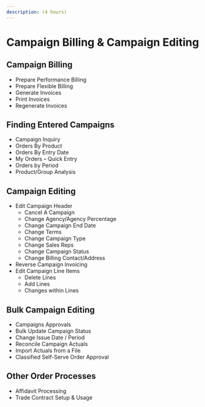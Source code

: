 ```yaml
---
description: (4 hours)
---
```


# Campaign Billing & Campaign Editing

## Campaign Billing

* Prepare Performance Billing
* Prepare Flexible Billing
* Generate Invoices
* Print Invoices
* Regenerate Invoices

## Finding Entered Campaigns

* Campaign Inquiry
* Orders By Product
* Orders By Entry Date
* My Orders – Quick Entry
* Orders by Period
* Product/Group Analysis

## Campaign Editing

* Edit Campaign Header
  * Cancel A Campaign
  * Change Agency/Agency Percentage
  * Change Campaign End Date
  * Change Terms
  * Change Campaign Type
  * Change Sales Reps
  * Change Campaign Status
  * Change Billing Contact/Address
* Reverse Campaign Invoicing
* Edit Campaign Line Items
  * Delete Lines
  * Add Lines
  * Changes within Lines

## Bulk Campaign Editing

* Campaigns Approvals
* Bulk Update Campaign Status
* Change Issue Date / Period
* Reconcile Campaign Actuals
* Import Actuals from a File
* Classified Self-Serve Order Approval

## Other Order Processes

* Affidavit Processing
* Trade Contract Setup & Usage

